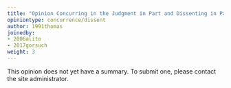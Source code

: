 ```yaml
---
title: "Opinion Concurring in the Judgment in Part and Dissenting in Part"
opiniontype: concurrence/dissent
author: 1991thomas
joinedby:
- 2006alito
- 2017gorsuch
weight: 3
---
```

This opinion does not yet have a summary. To submit one, please contact the site administrator.